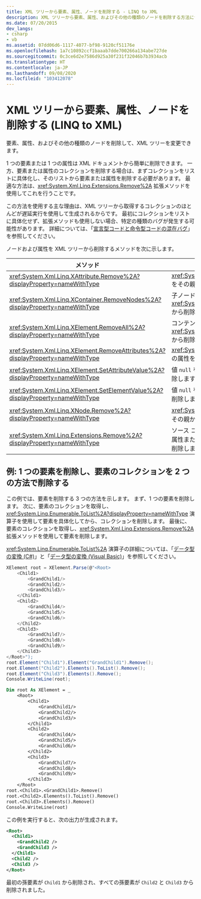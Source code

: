 ```yaml
---
title: XML ツリーから要素、属性、ノードを削除する - LINQ to XML
description: XML ツリーから要素、属性、およびその他の種類のノードを削除する方法について説明します。
ms.date: 07/20/2015
dev_langs:
- csharp
- vb
ms.assetid: 07dd06d6-1117-4077-bf98-9120cf51176e
ms.openlocfilehash: 1a7c10892ccf1baaab7dde700266a134abe727de
ms.sourcegitcommit: 0c3ce6d2e7586d925a30f231f32046b7b3934acb
ms.translationtype: HT
ms.contentlocale: ja-JP
ms.lasthandoff: 09/08/2020
ms.locfileid: "103412078"
---
```

# <a name="remove-elements-attributes-and-nodes-from-an-xml-tree-linq-to-xml"></a>XML ツリーから要素、属性、ノードを削除する (LINQ to XML)

要素、属性、およびその他の種類のノードを削除して、XML ツリーを変更できます。

1 つの要素または 1 つの属性は XML ドキュメントから簡単に削除できます。 一方、要素または属性のコレクションを削除する場合は、まずコレクションをリストに具体化し、そのリストから要素または属性を削除する必要があります。 最適な方法は、<xref:System.Xml.Linq.Extensions.Remove%2A> 拡張メソッドを使用してこれを行うことです。

この方法を使用する主な理由は、XML ツリーから取得するコレクションのほとんどが遅延実行を使用して生成されるからです。 最初にコレクションをリストに具体化せず、拡張メソッドも使用しない場合、特定の種類のバグが発生する可能性があります。 詳細については、「[宣言型コードと命令型コードの混在バグ](mixed-declarative-imperative-code-bugs.md)」を参照してください。

ノードおよび属性を XML ツリーから削除するメソッドを次に示します。

|メソッド|説明|
|------------|-----------------|
|<xref:System.Xml.Linq.XAttribute.Remove%2A?displayProperty=nameWithType>|<xref:System.Xml.Linq.XAttribute> をその親から削除します。|
|<xref:System.Xml.Linq.XContainer.RemoveNodes%2A?displayProperty=nameWithType>|子ノードを <xref:System.Xml.Linq.XContainer> から削除します。|
|<xref:System.Xml.Linq.XElement.RemoveAll%2A?displayProperty=nameWithType>|コンテンツおよび属性を <xref:System.Xml.Linq.XElement> から削除します。|
|<xref:System.Xml.Linq.XElement.RemoveAttributes%2A?displayProperty=nameWithType>|<xref:System.Xml.Linq.XElement> の属性を削除します。|
|<xref:System.Xml.Linq.XElement.SetAttributeValue%2A?displayProperty=nameWithType>|値 `null` を渡す場合は、属性を削除します。|
|<xref:System.Xml.Linq.XElement.SetElementValue%2A?displayProperty=nameWithType>|値 `null` を渡す場合は、子要素を削除します。|
|<xref:System.Xml.Linq.XNode.Remove%2A?displayProperty=nameWithType>|<xref:System.Xml.Linq.XNode> をその親から削除します。|
|<xref:System.Xml.Linq.Extensions.Remove%2A?displayProperty=nameWithType>|ソース コレクション内のすべての属性または要素をその親要素から削除します。|

## <a name="example-remove-a-single-element-and-remove-a-collection-of-elements-in-two-ways"></a>例: 1 つの要素を削除し、要素のコレクションを 2 つの方法で削除する

この例では、要素を削除する 3 つの方法を示します。 まず、1 つの要素を削除します。 次に、要素のコレクションを取得し、<xref:System.Linq.Enumerable.ToList%2A?displayProperty=nameWithType> 演算子を使用して要素を具体化してから、コレクションを削除します。 最後に、要素のコレクションを取得し、<xref:System.Xml.Linq.Extensions.Remove%2A> 拡張メソッドを使用して要素を削除します。

<xref:System.Linq.Enumerable.ToList%2A> 演算子の詳細については、「[データ型の変換 (C#)](../../csharp/programming-guide/concepts/linq/converting-data-types.md)」と「[データ型の変換 (Visual Basic)](../../visual-basic/programming-guide/concepts/linq/converting-data-types.md)」を参照してください。

```csharp
XElement root = XElement.Parse(@"<Root>
    <Child1>
        <GrandChild1/>
        <GrandChild2/>
        <GrandChild3/>
    </Child1>
    <Child2>
        <GrandChild4/>
        <GrandChild5/>
        <GrandChild6/>
    </Child2>
    <Child3>
        <GrandChild7/>
        <GrandChild8/>
        <GrandChild9/>
    </Child3>
</Root>");
root.Element("Child1").Element("GrandChild1").Remove();
root.Element("Child2").Elements().ToList().Remove();
root.Element("Child3").Elements().Remove();
Console.WriteLine(root);
```

```vb
Dim root As XElement = _
    <Root>
        <Child1>
            <GrandChild1/>
            <GrandChild2/>
            <GrandChild3/>
        </Child1>
        <Child2>
            <GrandChild4/>
            <GrandChild5/>
            <GrandChild6/>
        </Child2>
        <Child3>
            <GrandChild7/>
            <GrandChild8/>
            <GrandChild9/>
        </Child3>
    </Root>
root.<Child1>.<GrandChild1>.Remove()
root.<Child2>.Elements().ToList().Remove()
root.<Child3>.Elements().Remove()
Console.WriteLine(root)
```

この例を実行すると、次の出力が生成されます。

```xml
<Root>
  <Child1>
    <GrandChild2 />
    <GrandChild3 />
  </Child1>
  <Child2 />
  <Child3 />
</Root>
```

最初の孫要素が `Child1` から削除され、すべての孫要素が `Child2` と `Child3` から削除されました。
